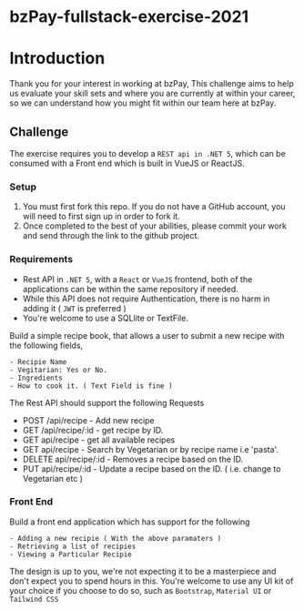 # bzPay-fullstack-exercise-2021


# Introduction 

Thank you for your interest in working at bzPay, 
This challenge aims to help us evaluate your skill sets and where you are currently at within your career, so we can understand 
how you might fit within our team here at bzPay.


## Challenge

The exercise requires you to develop a `REST api in .NET 5`, which can be consumed with a Front end which is built in VueJS or ReactJS. 

### Setup

1. You must first fork this repo. If you do not have a GitHub account, you will need to first sign up in order to fork it.
2. Once completed to the best of your abilities, please commit your work and send through the link to the github project. 


### Requirements 

- Rest API in `.NET 5`, with a `React` or `VueJS` frontend, both of the applications can  be within the same repository if needed.
- While this API does not require Authentication, there is no harm in adding it ( `JWT` is preferred )
- You're welcome to use a SQLlite or TextFile.

Build a simple recipe book, that allows a user to submit a new recipe with the following fields, 

    - Recipie Name 
    - Vegitarian: Yes or No. 
    - Ingredients 
    - How to cook it. ( Text Field is fine ) 

The Rest API should support the following Requests 

- POST /api/recipe - Add new recipe 
- GET /api/recipe/:id - get recipe by ID.
- GET api/recipe - get all available recipes
- GET api/recipe - Search by Vegetarian or by recipe name i.e 'pasta'. 
- DELETE api/recipe/:id - Removes a recipe based on the ID.
- PUT api/recipe/:id - Update a recipe based on the ID. ( i.e. change to Vegetarian etc )

### Front End 

Build a front end application which has support for the following 

    - Adding a new recipie ( With the above paramaters ) 
    - Retrieving a list of recipies 
    - Viewing a Particular Recipie 


The design is up to you, we're not expecting it to be a masterpiece and don't expect you to spend hours in this. 
You're welcome to use any UI kit of your choice if you choose to do so, such as `Bootstrap`, `Material UI` or `Tailwind CSS`



    